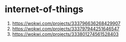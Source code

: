 # internet-of-things


1.  https://wokwi.com/projects/333796636268429907
2.  https://wokwi.com/projects/333797944251646547
3.   https://wokwi.com/projects/333801274561528403
